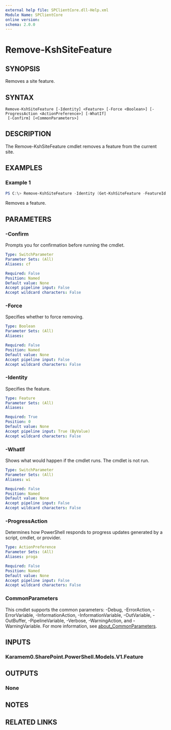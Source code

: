 ```yaml
---
external help file: SPClientCore.dll-Help.xml
Module Name: SPClientCore
online version:
schema: 2.0.0
---
```


# Remove-KshSiteFeature

## SYNOPSIS
Removes a site feature.

## SYNTAX

```
Remove-KshSiteFeature [-Identity] <Feature> [-Force <Boolean>] [-ProgressAction <ActionPreference>] [-WhatIf]
 [-Confirm] [<CommonParameters>]
```

## DESCRIPTION
The Remove-KshSiteFeature cmdlet removes a feature from the current site.

## EXAMPLES

### Example 1
```powershell
PS C:\> Remove-KshSiteFeature -Identity (Get-KshSiteFeature -FeatureId '99fe402e-89a0-45aa-9163-85342e865dc8')
```

Removes a feature.

## PARAMETERS

### -Confirm
Prompts you for confirmation before running the cmdlet.

```yaml
Type: SwitchParameter
Parameter Sets: (All)
Aliases: cf

Required: False
Position: Named
Default value: None
Accept pipeline input: False
Accept wildcard characters: False
```

### -Force
Specifies whether to force removing.

```yaml
Type: Boolean
Parameter Sets: (All)
Aliases:

Required: False
Position: Named
Default value: None
Accept pipeline input: False
Accept wildcard characters: False
```

### -Identity
Specifies the feature.

```yaml
Type: Feature
Parameter Sets: (All)
Aliases:

Required: True
Position: 0
Default value: None
Accept pipeline input: True (ByValue)
Accept wildcard characters: False
```

### -WhatIf
Shows what would happen if the cmdlet runs. The cmdlet is not run.

```yaml
Type: SwitchParameter
Parameter Sets: (All)
Aliases: wi

Required: False
Position: Named
Default value: None
Accept pipeline input: False
Accept wildcard characters: False
```

### -ProgressAction
Determines how PowerShell responds to progress updates generated by a script, cmdlet, or provider.

```yaml
Type: ActionPreference
Parameter Sets: (All)
Aliases: proga

Required: False
Position: Named
Default value: None
Accept pipeline input: False
Accept wildcard characters: False
```

### CommonParameters
This cmdlet supports the common parameters: -Debug, -ErrorAction, -ErrorVariable, -InformationAction, -InformationVariable, -OutVariable, -OutBuffer, -PipelineVariable, -Verbose, -WarningAction, and -WarningVariable. For more information, see [about_CommonParameters](http://go.microsoft.com/fwlink/?LinkID=113216).

## INPUTS

### Karamem0.SharePoint.PowerShell.Models.V1.Feature

## OUTPUTS

### None

## NOTES

## RELATED LINKS
